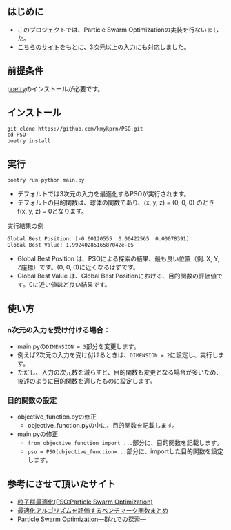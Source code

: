## はじめに
- このプロジェクトでは、Particle Swarm Optimizationの実装を行ないました。
- [こちらのサイト](https://qiita.com/opticont/items/04a5b4ff41483966987f)をもとに、3次元以上の入力にも対応しました。

## 前提条件
[poetry](https://python-poetry.org/docs/)のインストールが必要です。

## インストール
```
git clone https://github.com/kmykprn/PSO.git
cd PSO
poetry install
```

## 実行
```
poetry run python main.py
```

- デフォルトでは3次元の入力を最適化するPSOが実行されます。
- デフォルトの目的関数は、球体の関数であり、(x, y, z) = (0, 0, 0) のとき f(x, y, z) = 0となります。

実行結果の例
```
Global Best Position: [-0.00120555  0.00422565  0.00078391]
Global Best Value: 1.9924028516587042e-05
```
- Global Best Position は、PSOによる探索の結果、最も良い位置（例. X, Y, Z座標）です。(0, 0, 0)に近くなるはずです。
- Global Best Value は、Global Best Positionにおける、目的関数の評価値です。0に近い値ほど良い結果です。


## 使い方
### n次元の入力を受け付ける場合：
- main.pyの`DIMENSION = 3`部分を変更します。
- 例えば2次元の入力を受け付けるときは、`DIMENSION = 2`に設定し、実行します。
- ただし、入力の次元数を減らすと、目的関数も変更となる場合が多いため、後述のように目的関数を適したものに設定します。

### 目的関数の設定
- objective_function.pyの修正
    - objective_function.pyの中に、目的関数を記載します。
- main.pyの修正
    - `from objective_function import ...`部分に、目的関数を記載します。
    - `pso = PSO(objective_function=...`部分に、importした目的関数を設定します。


## 参考にさせて頂いたサイト
- [粒子群最適化(PSO:Particle Swarm Optimization)](https://qiita.com/opticont/items/04a5b4ff41483966987f)
- [最適化アルゴリズムを評価するベンチマーク関数まとめ](https://qiita.com/tomitomi3/items/d4318bf7afbc1c835dda)
- [Particle Swarm Optimization—群れでの探索—](https://www.jstage.jst.go.jp/article/sicejl/47/6/47_459/_pdf)